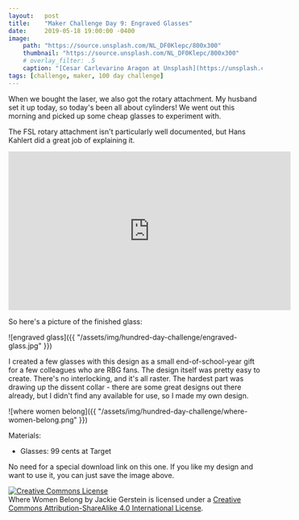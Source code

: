```yaml
---
layout:   post
title:    "Maker Challenge Day 9: Engraved Glasses"
date:     2019-05-18 19:00:00 -0400
image:
    path: "https://source.unsplash.com/NL_DF0Klepc/800x300"
    thumbnail: "https://source.unsplash.com/NL_DF0Klepc/800x300"
    # overlay_filter: .5
    caption: "[Cesar Carlevarino Aragon at Unsplash](https://unsplash.com/photos/NL_DF0Klepc)"
tags: [challenge, maker, 100 day challenge]
---
```

When we bought the laser, we also got the rotary attachment. My husband set it up today, so today's been all about cylinders! We went out this morning and picked up some cheap glasses to experiment with.

The FSL rotary attachment isn't particularly well documented, but Hans Kahlert did a great job of explaining it.

<iframe width="560" height="315" src="https://www.youtube.com/embed/r1-55hL4_DA" frameborder="0" allow="accelerometer; autoplay; encrypted-media; gyroscope; picture-in-picture" allowfullscreen></iframe>

So here's a picture of the finished glass:

![engraved glass]({{ "/assets/img/hundred-day-challenge/engraved-glass.jpg" }})

I created a few glasses with this design as a small end-of-school-year gift for a few colleagues who are RBG fans. The design itself was pretty easy to create. There's no interlocking, and it's all raster. The hardest part was drawing up the dissent collar - there are some great designs out there already, but I didn't find any available for use, so I made my own design.

![where women belong]({{ "/assets/img/hundred-day-challenge/where-women-belong.png" }})

Materials:

* Glasses: 99 cents at Target

No need for a special download link on this one. If you like my design and want to use it, you can just save the image above.

<!-- Licensing info -->
<a rel="license" href="http://creativecommons.org/licenses/by-sa/4.0/"><img alt="Creative Commons License" style="border-width:0" src="https://i.creativecommons.org/l/by-sa/4.0/88x31.png" /></a><br /><span xmlns:dct="http://purl.org/dc/terms/" property="dct:title">Where Women Belong</span> by <span xmlns:cc="http://creativecommons.org/ns#" property="cc:attributionName">Jackie Gerstein</span> is licensed under a <a rel="license" href="http://creativecommons.org/licenses/by-sa/4.0/">Creative Commons Attribution-ShareAlike 4.0 International License</a>.